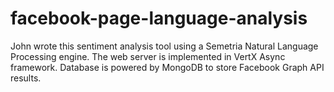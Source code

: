 # facebook-page-language-analysis

John wrote this sentiment analysis tool using a Semetria Natural Language Processing engine. The web server is implemented in VertX Async framework. Database is powered by MongoDB to store Facebook Graph API results.

